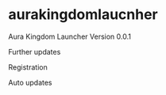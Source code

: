 # aurakingdomlaucnher
Aura Kingdom Launcher Version 0.0.1 

Further updates

Registration 

Auto updates
